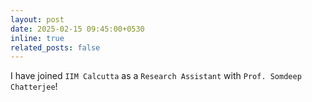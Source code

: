 ```yaml
---
layout: post
date: 2025-02-15 09:45:00+0530
inline: true
related_posts: false
---
```


I have joined `IIM Calcutta` as a `Research Assistant` with `Prof. Somdeep Chatterjee`!
